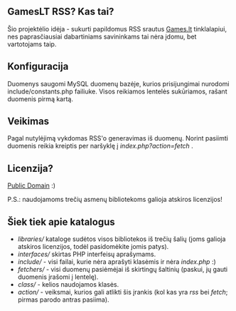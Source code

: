 GamesLT RSS? Kas tai?
--------------------
Šio projektėlio idėja - sukurti papildomus RSS srautus [Games.lt](http://games.lt) tinklalapiui, nes paprasčiausiai dabartiniams savininkams tai nėra įdomu, bet vartotojams taip.

Konfiguracija
--------------------

Duomenys saugomi MySQL duomenų bazėje, kurios prisijungimai nurodomi include/constants.php failiuke. Visos reikiamos lentelės sukūriamos, rašant duomenis pirmą kartą.

Veikimas
--------------------
Pagal nutylėjimą vykdomas RSS'o generavimas iš duomenų. Norint pasiimti duomenis reikia kreiptis per naršyklę į _index.php?action=fetch_ .

Licenzija? 
--------------------
[Public Domain](http://creativecommons.org/licenses/publicdomain/) :)

P.S.: naudojamoms trečių asmenų bibliotekoms galioja atskiros licenzijos!

Šiek tiek apie katalogus
--------------------
*   _libraries/_ kataloge sudėtos visos bibliotekos iš trečių šalių (joms galioja atskiros licenzijos, todėl pasidomėkite jomis patys).
*   _interfaces/_ skirtas PHP interfeisų aprašymams.
*   _include/_ - visi failai, kurie nėra aprašyti klasėmis ir nėra _index.php_ :) 
*   _fetchers/_ - visi duomenų pasiėmėjai iš skirtingų šaltinių (paskui, jų gauti duomenis įrašomi į lentelę). 
*   _class/_ - kelios naudojamos klasės. 
*   _action/_ - veiksmai, kurios gali atlikti šis įrankis (kol kas yra _rss_ bei _fetch_; pirmas parodo antras pasiima).
